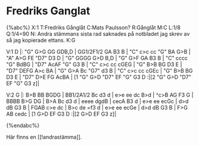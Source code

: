 # Fredriks Ganglat

{%abc%}
X:1
T:Fredriks Gånglåt
C:Mats Paulsson?
R:Gånglåt
M:C
L:1/8
Q:1/4=90
N: Andra stämmans sista rad saknades på notbladet jag skrev av så jag kopierade ettans.
K:G

V:1
D |: "G" G>G GG GDB,D | GG1/2F1/2 GA B3 B | "C" c>c cc "G" BA G>B |
"A" A>G FE "D7" D3 D | "G" GGGG G>D B,D | "G" G>F GA B3 B |
"C" cccc "G" BdBG | "D7" AcAF "G" G3 B | "C" c>c cc cGEG |
"G" B>B BG D3 E | "D7" DEFG A>c BA | "G" G>A Bc "G7" d3 B |
"C" c>c cc cGEc | "G" B>B BG D3 E | "D7" D>E FG AcBA |
[1 "G" G>D "D7" EF "G" G3 D :|[2 "G" G>D "D7" EF "G" G3 z]|

V:2
G |: B>B BB BGDG | BB1/2A1/2 Bc d3 d | e>e ee dc B>d |
^c>B AG F3 G | BBBB B>G DG | B>A Bc d3 d |
eeee dgdB | cecA B3 d | e>e ee ecGc |
d>d dB G3 B | FGAB c>e dc | B>c de =f3 d |
e>e ee ecGe | d>d dB G3 B | F>G AB cedc |
[1 G>D EF G3 D :|[2 G>D EF G3 z]|

{%endabc%}

Här finns en [[!andrastämma]].

